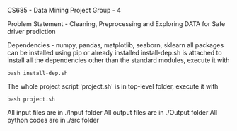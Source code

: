 CS685 - Data Mining Project
Group - 4

Problem Statement - Cleaning, Preprocessing and Exploring DATA for Safe driver prediction

Dependencies - numpy, pandas, matplotlib, seaborn, sklearn
all packages can be installed using pip or already installed
install-dep.sh is attached to install all the dependencies other than the standard modules, execute it with
```
bash install-dep.sh
```

The whole project script 'project.sh' is in top-level folder, execute it with
```
bash project.sh
```

All input files are in ./Input folder
All output files are in ./Output folder
All python codes are in ./src folder